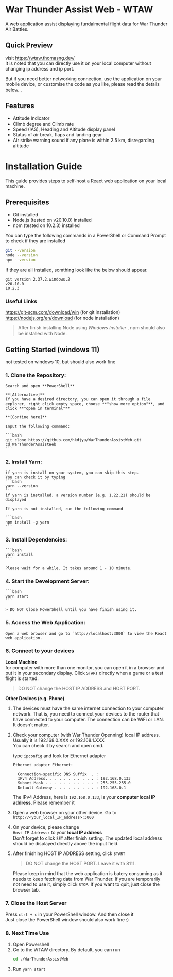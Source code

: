 # War Thunder Assist Web - WTAW

A web application assist displaying fundalmental flight data for War Thunder Air Battles. 


## Quick Preview

visit https://wtaw.thomasng.dev/  
It is noted that you can directly use it on your local computer without changing ip address and ip port.

But if you need better networking connection, use the application on your mobile device, or customise the code as you like, please read the details below...

## Features
- Attitude Indicator
- Climb degree and Climb rate
- Speed (IAS), Heading and Altitude display panel
- Status of air break, flaps and landing gear
- Air strike warning sound if any plane is within 2.5 km, disregarding altitude


# Installation Guide
This guide provides steps to self-host a React web application on your local machine.

## Prerequisites

- Git installed
- Node.js (tested on v20.10.0) installed
- npm (tested on 10.2.3) installed 

You can type the following commands in a PowerShell or Command Prompt to check if they are installed

```bash
git --version
node --version
npm --version
```

If they are all installed, somthing look like the below should appear.
```
git version 2.37.2.windows.2
v20.10.0
10.2.3
```

### Useful Links
https://git-scm.com/download/win  (for git installation)  
https://nodejs.org/en/download  (for node installation)

> After finish installing Node using *Windows Installer* , npm should also be installed with Node.

## Getting Started (windows 11)

not tested on windows 10, but should also work fine 

### 1. **Clone the Repository:**

    Search and open **PowerShell**

    **[Alternative]**  
    If you have a desired directory, you can open it through a file explorer, right click empty space, choose **"show more option"**, and click **"open in terminal"**

    **[Contine here]**  

    Input the following command:

    ```bash
    git clone https://github.com/hkdjyu/WarThunderAssistWeb.git
    cd WarThunderAssistWeb
    ```

### 2. **Install Yarn:**

    if yarn is install on your system, you can skip this step.
    You can check it by typing 
    ```bash
    yarn --version
    ```
    if yarn is installed, a version number (e.g. 1.22.21) should be displayed

    If yarn is not installed, run the following command

    ```bash
    npm install -g yarn
    ```

### 3. **Install Dependencies:**
    ```bash
    yarn install
    ```

    Please wait for a while. It takes around 1 - 10 minute.

### 4. **Start the Development Server:**
    ```bash
    yarn start
    ```

    > DO NOT Close PowerShell until you have finish using it.

### 5. **Access the Web Application:**
    Open a web browser and go to `http://localhost:3000` to view the React web application.

### 6. **Connect to your devices**
   
   **Local Machine**  
   for computer with more than one monitor, you can open it in a browser and put it in your secondary display. Click `START` directly when a game or a test flight is started. 
   
   > DO NOT change the HOST IP ADDRESS and HOST PORT.


   **Other Devices (e.g. Phone)**  
  1.  The devices must have the same internet connection to your computer network. That is, you need to connect your devices to the router that have connected to your computer. The connection can be WiFi or LAN. It doesn't matter.
   
  2. Check your computer (with War Thunder Openning) local IP address.  
      Usually it is 192.168.0.XXX or 192.168.1.XXX  
      You can check it by search and open cmd.

      type `ipconfig` and look for Ethernet adapter

      ```
      Ethernet adapter Ethernet:

        Connection-specific DNS Suffix  . :
        IPv4 Address. . . . . . . . . . . : 192.168.0.133
        Subnet Mask . . . . . . . . . . . : 255.255.255.0
        Default Gateway . . . . . . . . . : 192.168.0.1
      ```

      The IPv4 Address, here is `192.168.0.133`, is your **computer local IP address**. Please remember it  

  3. Open a web browser on your other device. Go to   `http://<your_local_IP_address>:3000`
   
  4. On your device, please change   
       `Host IP Address:`  to your **local IP address**  
       Don't forget to click `SET` after finish setting. The updated local address should be displayed directly above the input field.

  5. After finishing HOST IP ADDRESS setting, click `START`

        > DO NOT change the HOST PORT. Leave it with 8111.
    
        Please keep in mind that the web application is batery consuming as it needs to keep fetching data from War Thunder. If you are temporarily not need to use it, simply click `STOP`. If you want to quit, just close the browser tab.

### 7. **Close the Host Server**
   Press `ctrl + c` in your PowerShell window. And then close it  
   Just close the PowerShell window should also work fine :)

### 8.  **Next Time Use**
   1. Open Powershell
   2. Go to the WTAW directory. By default, you can run
        ```bash
        cd ./WarThunderAssistWeb
        ``` 
   3. Run `yarn start`
